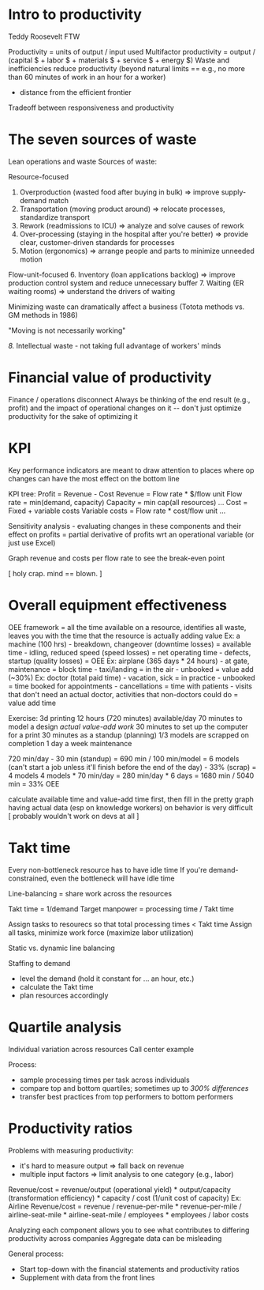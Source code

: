 # Intro to productivity
Teddy Roosevelt FTW

Productivity = units of output / input used
Multifactor productivity = output / (capital $ + labor $ + materials $ + service $ + energy $)
Waste and inefficiencies reduce productivity (beyond natural limits == e.g., no more than 60 minutes of work in an hour for a worker)
* distance from the efficient frontier

Tradeoff between responsiveness and productivity

# The seven sources of waste
Lean operations and waste
Sources of waste:

Resource-focused
1. Overproduction (wasted food after buying in bulk) => improve supply-demand match
2. Transportation (moving product around) => relocate processes, standardize transport
3. Rework (readmissions to ICU) => analyze and solve causes of rework
4. Over-processing (staying in the hospital after you're better) => provide clear, customer-driven standards for processes
5. Motion (ergonomics) => arrange people and parts to minimize unneeded motion

Flow-unit-focused
6. Inventory (loan applications backlog) => improve production control system and reduce unnecessary buffer
7. Waiting (ER waiting rooms) => understand the drivers of waiting

Minimizing waste can dramatically affect a business (Totota methods vs. GM methods in 1986)

"Moving is not necessarily working"

*8.* Intellectual waste - not taking full advantage of workers' minds

# Financial value of productivity
Finance / operations disconnect
Always be thinking of the end result (e.g., profit) and the impact of operational changes on it -- don't just optimize productivity for the sake of optimizing it

# KPI
Key performance indicators are meant to draw attention to places where op changes can have the most effect on the bottom line

KPI tree:
Profit = Revenue - Cost
Revenue = Flow rate * $/flow unit
Flow rate = min(demand, capacity)
Capacity = min cap(all resources)
...
Cost = Fixed + variable costs
Variable costs = Flow rate * cost/flow unit
...

Sensitivity analysis - evaluating changes in these components and their effect on profits
= partial derivative of profits wrt an operational variable
(or just use Excel)

Graph revenue and costs per flow rate to see the break-even point

[ holy crap. mind == blown. ]

# Overall equipment effectiveness
OEE framework = all the time available on a resource, identifies all waste, leaves you with the time that the resource is actually adding value
Ex: a machine (100 hrs) - breakdown, changeover (downtime losses) = available time - idling, reduced speed (speed losses) = net operating time - defects, startup (quality losses) = OEE
Ex: airplane (365 days * 24 hours) - at gate, maintenance = block time - taxi/landing = in the air - unbooked = value add (~30%)
Ex: doctor (total paid time) - vacation, sick = in practice - unbooked = time booked for appointments - cancellations = time with patients - visits that don't need an actual doctor, activities that non-doctors could do = value add time

Exercise:
3d printing
12 hours (720 minutes) available/day
70 minutes to model a design *actual value-add work*
30 minutes to set up the computer for a print
30 minutes as a standup (planning)
1/3 models are scrapped on completion
1 day a week maintenance

720 min/day - 30 min (standup) = 690 min / 100 min/model = 6 models (can't start a job unless it'll finish before the end of the day) - 33% (scrap) = 4 models
4 models * 70 min/day = 280 min/day * 6 days = 1680 min / 5040 min = 33% OEE

calculate available time and value-add time first, then fill in the pretty graph
having actual data (esp on knowledge workers) on behavior is very difficult
[ probably wouldn't work on devs at all ]

# Takt time
Every non-bottleneck resource has to have idle time
If you're demand-constrained, even the bottleneck will have idle time

Line-balancing = share work across the resources

Takt time = 1/demand
Target manpower = processing time / Takt time 

Assign tasks to resourecs so that total processing times < Takt time
Assign all tasks, minimize work force (maximize labor utilization)

Static vs. dynamic line balancing

Staffing to demand
* level the demand (hold it constant for ... an hour, etc.)
* calculate the Takt time
* plan resources accordingly

# Quartile analysis
Individual variation across resources
Call center example

Process:
* sample processing times per task across individuals
* compare top and bottom quartiles; sometimes up to *300% differences*
* transfer best practices from top performers to bottom performers

# Productivity ratios
Problems with measuring productivity:
* it's hard to measure output => fall back on revenue
* multiple input factors => limit analysis to one category (e.g., labor)

Revenue/cost = revenue/output (operational yield) * output/capacity (transformation efficiency) * capacity / cost (1/unit cost of capacity)
Ex: Airline
Revenue/cost = revenue / revenue-per-mile * revenue-per-mile / airline-seat-mile * airline-seat-mile / employees * employees / labor costs

Analyzing each component allows you to see what contributes to differing productivity across companies
Aggregate data can be misleading

General process:
* Start top-down with the financial statements and productivity ratios
* Supplement with data from the front lines

